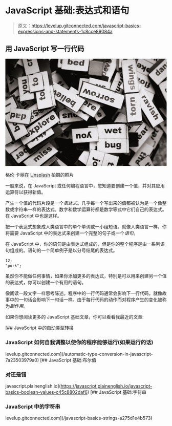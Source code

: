 # JavaScript 基础:表达式和语句

> 原文：<https://levelup.gitconnected.com/javascript-basics-expressions-and-statements-1c8cce89084a>

## 用 JavaScript 写一行代码

![](img/cf5f0ce64ed4ee0bb696859f8d6cb66d.png)

格伦·卡丽在 [Unsplash](https://unsplash.com?utm_source=medium&utm_medium=referral) 拍摄的照片

一般来说，在 JavaScript 或任何编程语言中，您知道要创建一个值，并对其应用运算符以获得新值。

产生一个值的代码片段是一个*表达式*。几乎每一个写出来的值都被认为是一个像整数或字符串一样的表达式。数字和数学运算符都是数学等式中它们自己的表达式。在 JavaScript 中也是这样。

把一个表达式想象成人类语言中的单个单词或一小组短语。就像人类语言一样，你将需要 JavaScript 中的表达式来创建一个完整的句子或一个*语句*。

在 JavaScript 中，你的语句是由表达式组成的，但是你的整个程序是由一系列语句组成的。语句的一个简单例子是以分号结尾的表达式。

```
12;
"pork";
```

虽然你不能做任何事情，如果你添加更多的表达式，特别是可以用来创建另一个值的表达式，你可以创建一个有用的语句。

像阅读一段文字一样思考陈述。程序中的一行代码通常会影响下一行代码，就像故事中的一句话会影响下一句话一样。由于每行代码的动作而对程序产生的变化被称为*副作用*。

如果你想阅读更多的 JavaScript 基础文章，你可以看看我最近的文章:

[](/automatic-type-conversion-in-javascript-7a23503979a0) [## JavaScript 中的自动类型转换

### JavaScript 如何自我调整以使你的程序能够运行(如果运行的话)

levelup.gitconnected.com](/automatic-type-conversion-in-javascript-7a23503979a0) [](https://javascript.plainenglish.io/javascript-basics-boolean-values-c45c8802daf6) [## JavaScript 基础:布尔值

### 对还是错

javascript.plainenglish.io](https://javascript.plainenglish.io/javascript-basics-boolean-values-c45c8802daf6) [](/javascript-basics-strings-a275d1e4b573) [## JavaScript 基础:字符串

### JavaScript 中的字符串

levelup.gitconnected.com](/javascript-basics-strings-a275d1e4b573)